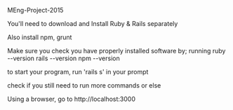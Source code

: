  MEng-Project-2015

You'll need to download and Install Ruby & Rails separately

Also install npm, grunt

Make sure you check you have properly installed software by;
running
ruby --version
rails --version
npm --version

to start your program, run 'rails s' in your prompt


check if you still need to run more commands or else

Using a browser, go to http://localhost:3000 


